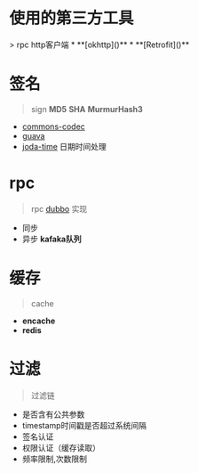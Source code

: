 # 使用的第三方工具

<p> 
> rpc http客户端   
* **[okhttp]()** 
* **[Retrofit]()**

# 签名
> sign **MD5**  **SHA**  **MurmurHash3**  
* [commons-codec]()  
* [guava]()
* [joda-time]() 日期时间处理

# rpc
> rpc [dubbo]() 实现
* 同步
* 异步  **kafaka队列**

# 缓存
> cache 
* **encache**
* **redis**

# 过滤
> 过滤链
* 是否含有公共参数
* timestamp时间戳是否超过系统间隔
* 签名认证
* 权限认证（缓存读取）
* 频率限制,次数限制


